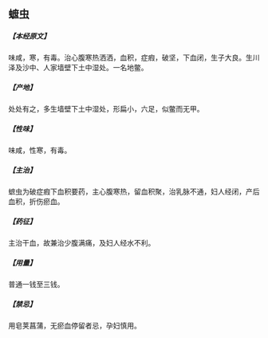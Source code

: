 ## 蟅虫

##### 【本经原文】
味咸，寒，有毒。治心腹寒热洒洒，血积，症瘕，破坚，下血闭，生子大良。生川泽及沙中、人家墙壁下土中湿处。一名地鳖。
##### 【产地】
处处有之，多生墙壁下土中湿处，形扁小，六足，似鳖而无甲。
##### 【性味】
味咸，性寒，有毒。
##### 【主治】
蟅虫为破症瘕下血积要药，主心腹寒热，留血积聚，治乳脉不通，妇人经闭，产后血积，折伤瘀血。
##### 【药征】
主治干血，故兼治少腹满痛，及妇人经水不利。
##### 【用量】
普通一钱至三钱。
##### 【禁忌】
用皂荚菖蒲，无瘀血停留者忌，孕妇慎用。